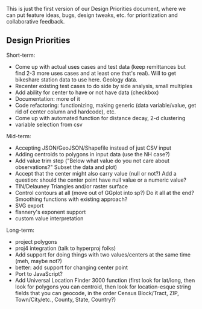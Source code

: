 This is just the first version of our Design Priorities document, where we can put feature ideas, bugs, design tweaks, etc. for prioritization and collaborative feedback.

Design Priorities
----------

Short-term:
* Come up with actual uses cases and test data (keep remittances but find 2-3 more uses cases and at least one that's real). Will to get bikeshare station data to use here. Geology data.
* Recenter existing test cases to do side by side analysis, small multiples
* Add ability for center to have or not have data (checkbox)
* Documentation: more of it
* Code refactoring: functionizing, making generic (data variable/value, get rid of center column and hardcode), etc.
* Come up with automated function for distance decay, 2-d clustering
* variable selection from csv

Mid-term:
* Accepting JSON/GeoJSON/Shapefile instead of just CSV input
* Adding centroids to polygons in input data (use the NH case?)
* Add value trim step ("Below what value do you not care about observations?" Subset the data and plot)
* Accept that the center might also carry value (null or not?)
  Add a question: should the center point have null value or a numeric value?
* TIN/Delauney Triangles and/or raster surface
* Control contours at all (move out of GGplot into sp?) Do it all at the end? Smoothing functions with existing approach?
* SVG export
* flannery's exponent support
* custom value interpretation

Long-term:
* project polygons 
* proj4 integration (talk to hyperproj folks)
* Add support for doing things with two values/centers at the same time (meh, maybe not?)
* better: add support for changing center point 
* Port to JavaScript?
* Add Universal Location Finder 3000 function (first look for lat/long, then look for polygons you can centroid, then look for location-esque string fields that you can geocode, in the order Census Block/Tract, ZIP, Town/City/etc., County, State, Country?) 
